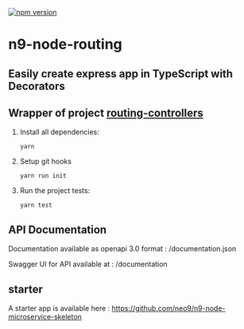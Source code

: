 [![npm version](https://img.shields.io/npm/v/n9-node-routing.svg)](https://www.npmjs.com/package/n9-node-routing)

# n9-node-routing

## Easily create express app in TypeScript with Decorators

## Wrapper of project [routing-controllers](https://github.com/typestack/routing-controllers)

1. Install all dependencies:

   `yarn`

2. Setup git hooks

   `yarn run init`

3. Run the project tests:

   `yarn test`

## API Documentation

Documentation available as openapi 3.0 format : /documentation.json

Swagger UI for API available at : /documentation

## starter

A starter app is available here : https://github.com/neo9/n9-node-microservice-skeleton
